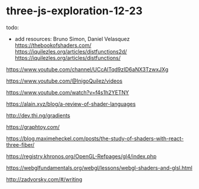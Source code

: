 # three-js-exploration-12-23

todo:
- add resources: Bruno Simon, Daniel Velasquez
https://thebookofshaders.com/
https://iquilezles.org/articles/distfunctions2d/
https://iquilezles.org/articles/distfunctions/

https://www.youtube.com/channel/UCcAlTqd9zID6aNX3TzwxJXg

https://www.youtube.com/@InigoQuilez/videos

https://www.youtube.com/watch?v=f4s1h2YETNY


https://alain.xyz/blog/a-review-of-shader-languages

http://dev.thi.ng/gradients

https://graphtoy.com/

https://blog.maximeheckel.com/posts/the-study-of-shaders-with-react-three-fiber/

https://registry.khronos.org/OpenGL-Refpages/gl4/index.php

https://webglfundamentals.org/webgl/lessons/webgl-shaders-and-glsl.html

http://zadvorsky.com/#/writing

